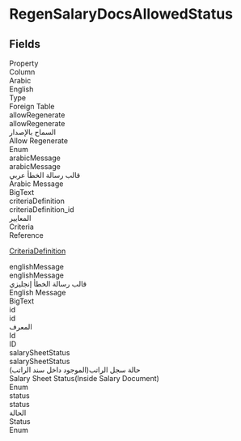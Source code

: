# RegenSalaryDocsAllowedStatus

<ContentFilter/>

<div class='searchable'>

## Fields

<div class="row header-row">
<div class="cell">Property</div>
<div class="cell">Column</div>
<div class="cell">Arabic</div>
<div class="cell">English</div>
<div class="cell">Type</div>
<div class="cell">Foreign Table</div>
</div><div class="row searchable" id="allowRegenerate">
<div class="cell" data-label="Property">allowRegenerate</div>
<div class="cell" data-label="Column">allowRegenerate</div>
<div class="cell" data-label="Arabic">السماح بالإصدار</div>
<div class="cell" data-label="English">Allow Regenerate</div>
<div class="cell" data-label="Type">Enum</div>

</div>

<div class="row searchable" id="arabicMessage">
<div class="cell" data-label="Property">arabicMessage</div>
<div class="cell" data-label="Column">arabicMessage</div>
<div class="cell" data-label="Arabic">قالب رسالة الخطأ عربي</div>
<div class="cell" data-label="English">Arabic Message</div>
<div class="cell" data-label="Type">BigText</div>

</div>

<div class="row searchable" id="criteriaDefinition">
<div class="cell" data-label="Property">criteriaDefinition</div>
<div class="cell" data-label="Column">criteriaDefinition_id</div>
<div class="cell" data-label="Arabic"> المعايير</div>
<div class="cell" data-label="English"> Criteria</div>
<div class="cell" data-label="Type">Reference</div>
<div class="cell" data-label="Foreign Table">

 [CriteriaDefinition](/entities/basic/CriteriaDefinition.md) 
</div>
</div>

<div class="row searchable" id="englishMessage">
<div class="cell" data-label="Property">englishMessage</div>
<div class="cell" data-label="Column">englishMessage</div>
<div class="cell" data-label="Arabic">قالب رسالة الخطأ إنجليزي</div>
<div class="cell" data-label="English">English Message</div>
<div class="cell" data-label="Type">BigText</div>

</div>

<div class="row searchable" id="id">
<div class="cell" data-label="Property">id</div>
<div class="cell" data-label="Column">id</div>
<div class="cell" data-label="Arabic">المعرف</div>
<div class="cell" data-label="English">Id</div>
<div class="cell" data-label="Type">ID</div>

</div>

<div class="row searchable" id="salarySheetStatus">
<div class="cell" data-label="Property">salarySheetStatus</div>
<div class="cell" data-label="Column">salarySheetStatus</div>
<div class="cell" data-label="Arabic">حالة سجل الراتب(الموجود داخل سند الراتب)</div>
<div class="cell" data-label="English">Salary Sheet Status(Inside Salary Document)</div>
<div class="cell" data-label="Type">Enum</div>

</div>

<div class="row searchable" id="status">
<div class="cell" data-label="Property">status</div>
<div class="cell" data-label="Column">status</div>
<div class="cell" data-label="Arabic">الحالة</div>
<div class="cell" data-label="English">Status</div>
<div class="cell" data-label="Type">Enum</div>

</div>


</div>

